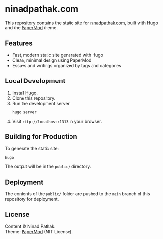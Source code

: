 # ninadpathak.com

This repository contains the static site for [ninadpathak.com](https://ninadpathak.com), built with [Hugo](https://gohugo.io/) and the [PaperMod](https://github.com/adityatelange/hugo-PaperMod) theme.

## Features

- Fast, modern static site generated with Hugo
- Clean, minimal design using PaperMod
- Essays and writings organized by tags and categories

## Local Development

1. Install [Hugo](https://gohugo.io/getting-started/installing/).
2. Clone this repository.
3. Run the development server:
   ```
   hugo server
   ```
4. Visit `http://localhost:1313` in your browser.

## Building for Production

To generate the static site:

```
hugo
```

The output will be in the `public/` directory.

## Deployment

The contents of the `public/` folder are pushed to the `main` branch of this repository for deployment.

## License

Content © Ninad Pathak.  
Theme: [PaperMod](https://github.com/adityatelange/hugo-PaperMod) (MIT License).
